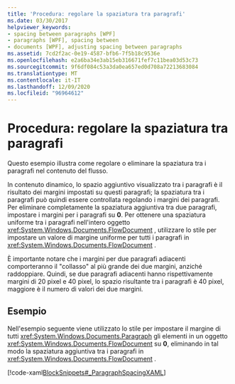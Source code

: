 ```yaml
---
title: 'Procedura: regolare la spaziatura tra paragrafi'
ms.date: 03/30/2017
helpviewer_keywords:
- spacing between paragraphs [WPF]
- paragraphs [WPF], spacing between
- documents [WPF], adjusting spacing between paragraphs
ms.assetid: 7cd2f2ac-0e19-4587-bfb6-7f5b18c9536e
ms.openlocfilehash: e2a6ba34e3ab15eb316671fef7c11bea03d53c73
ms.sourcegitcommit: 9f6df084c53a3da0ea657ed0d708a72213683084
ms.translationtype: MT
ms.contentlocale: it-IT
ms.lasthandoff: 12/09/2020
ms.locfileid: "96964612"
---
```

# <a name="how-to-adjust-spacing-between-paragraphs"></a>Procedura: regolare la spaziatura tra paragrafi
Questo esempio illustra come regolare o eliminare la spaziatura tra i paragrafi nel contenuto del flusso.  
  
 In contenuto dinamico, lo spazio aggiuntivo visualizzato tra i paragrafi è il risultato dei margini impostati su questi paragrafi; la spaziatura tra i paragrafi può quindi essere controllata regolando i margini dei paragrafi.  Per eliminare completamente la spaziatura aggiuntiva tra due paragrafi, impostare i margini per i paragrafi su **0**.  Per ottenere una spaziatura uniforme tra i paragrafi nell'intero oggetto <xref:System.Windows.Documents.FlowDocument> , utilizzare lo stile per impostare un valore di margine uniforme per tutti i paragrafi in <xref:System.Windows.Documents.FlowDocument> .  
  
 È importante notare che i margini per due paragrafi adiacenti comporteranno il "collasso" al più grande dei due margini, anziché raddoppiare. Quindi, se due paragrafi adiacenti hanno rispettivamente margini di 20 pixel e 40 pixel, lo spazio risultante tra i paragrafi è 40 pixel, maggiore è il numero di valori dei due margini.  
  
## <a name="example"></a>Esempio  
 Nell'esempio seguente viene utilizzato lo stile per impostare il margine di tutti <xref:System.Windows.Documents.Paragraph> gli elementi in un oggetto <xref:System.Windows.Documents.FlowDocument> su **0**, eliminando in tal modo la spaziatura aggiuntiva tra i paragrafi in <xref:System.Windows.Documents.FlowDocument> .  
  
 [!code-xaml[BlockSnippets#_ParagraphSpacingXAML](~/samples/snippets/csharp/VS_Snippets_Wpf/BlockSnippets/CSharp/Window1.xaml#_paragraphspacingxaml)]
